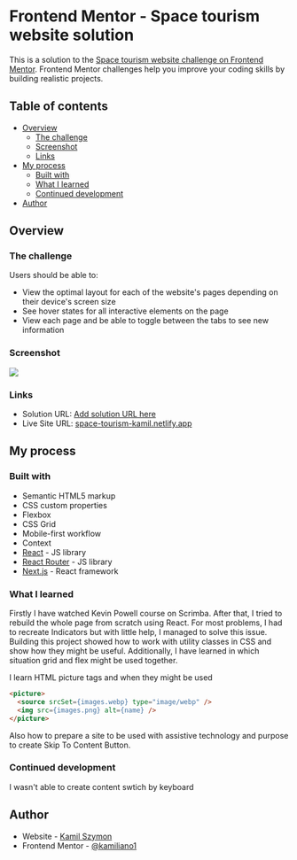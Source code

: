 # Frontend Mentor - Space tourism website solution

This is a solution to the [Space tourism website challenge on Frontend Mentor](https://www.frontendmentor.io/challenges/space-tourism-multipage-website-gRWj1URZ3). Frontend Mentor challenges help you improve your coding skills by building realistic projects. 

## Table of contents

- [Overview](#overview)
  - [The challenge](#the-challenge)
  - [Screenshot](#screenshot)
  - [Links](#links)
- [My process](#my-process)
  - [Built with](#built-with)
  - [What I learned](#what-i-learned)
  - [Continued development](#continued-development)
- [Author](#author)

## Overview

### The challenge

Users should be able to:

- View the optimal layout for each of the website's pages depending on their device's screen size
- See hover states for all interactive elements on the page
- View each page and be able to toggle between the tabs to see new information

### Screenshot

![](./screenshot.jpg)


### Links

- Solution URL: [Add solution URL here](https://github.com/kamiliano1/space-tourism-website)
- Live Site URL: [space-tourism-kamil.netlify.app](https://space-tourism-kamil.netlify.app/)

## My process

### Built with

- Semantic HTML5 markup
- CSS custom properties
- Flexbox
- CSS Grid
- Mobile-first workflow
- Context
- [React](https://reactjs.org/) - JS library
- [React Router](https://reactrouter.com/en/main) - JS library
- [Next.js](https://nextjs.org/) - React framework


### What I learned

Firstly I have watched Kevin Powell course on Scrimba. After that, I tried to rebuild the whole page from scratch using React. For most problems, I had to recreate Indicators but with little help, I managed to solve this issue.
Building this project showed how to work with utility classes in CSS and show how they might be useful.
Additionally, I have learned in which situation grid and flex might be used together.

I learn HTML picture tags and when they might be used
```html
<picture>
  <source srcSet={images.webp} type="image/webp" />
  <img src={images.png} alt={name} />
</picture>
```
Also how to prepare a site to be used with assistive technology and purpose to create Skip To Content Button.


### Continued development

I wasn't able to create content swtich by keyboard

## Author

- Website - [Kamil Szymon](https://github.com/kamiliano1)
- Frontend Mentor - [@kamiliano1](hhttps://www.frontendmentor.io/profile/kamiliano1)


